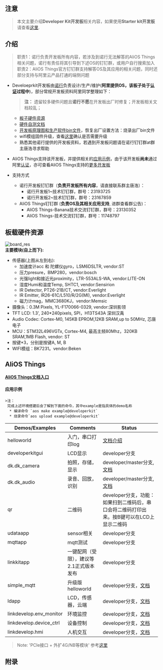 ## 注意
> 本文主要介绍**Developer Kit开发板**相关内容，如果使用**Starter kit开发板**请查看[这里](https://github.com/alibaba/AliOS-Things/wiki/Starter-Kit-Tutorial.zh).  
## 介绍
>职责1：诺行负责开发板所有内容，若涉及到诺行无法解答的AliOS Things相关问题，诺行有责任将其引导到下述OS的钉钉群，或用户自行搜索加入  
>职责2：AliOS Things官方钉钉群支持解答OS及其应用的相关问题，同时还部分支持与阿里云产品打通的端侧问题

* Develoeprkit开发板由[诺行](http://www.notioni.com)负责设计/生产/维护(**阿里提供OS，该板子处于[认证](https://github.com/AITC-LinkCertification/AITC-Manual/wiki/AliOS-Things%E8%AE%A4%E8%AF%81)过程中**)，部分常规开发板资料阿里同学整理如下：
  > **注：** 遗留较多硬件问题且**诺行不愿**在开发板出厂时修复；开发板相关文档较乱；
     * [板子硬件资源](https://github.com/alibaba/AliOS-Things/wiki/AliOS-Things-Developer-Kit-Hardware-Guide)  
     * [硬件自测文档](https://github.com/alibaba/AliOS-Things/wiki/AliOS-Things-Developer-Kit-User-Basic-Operation-Guide)
     * [开发板原理图和生产软件bin文件](http://www.notioni.com/#/source)，恢复出厂设置方法：烧录出厂bin文件  
     * wifi模组固件升级，查看[这里](https://github.com/alibaba/AliOS-Things/wiki/wifi_upgrade_guide.md)确认是否需要升级
     * 熟悉其他诺行提供的开发板资料，若遇到开发板问题请在诺行钉钉群at群主唐浩寻求帮助

* AliOS Things支持该开发板，并提供相关的[应用示例](#应用示例)，由于该开发板**尚未**通过阿里[认证](https://github.com/AITC-LinkCertification/AITC-Manual/wiki/AliOS-Things%E8%AE%A4%E8%AF%81)，亦可查看AliOS Things支持的[更多开发板](https://github.com/alibaba/AliOS-Things/tree/master/board)
* 支持方式
   * 诺行开发板钉钉群（**负责开发板所有内容**，请直接联系群主唐浩）：  
        * 诺行开发板1~技术钉钉群，群号：23193725
        * 诺行开发板2~技术钉钉群，群号：23167859
   * AliOS Things钉钉群 (**负责OS及其相关应用支持**, 进群查看群公告)：
        * AliOS Things-Banana技术交流钉钉群，群号：23130352
        * AliOS Things-技术交流钉钉群，群号：11748797
## 板载硬件资源
![board_res](https://img.alicdn.com/tfs/TB17oEJgQvoK1RjSZFNXXcxMVXa-674-508.png)  
**主要模块(自上而下):**
* 传感器(上图从左到右):
     - 加速度计acc 和 陀螺仪gyro，LSM6DSLTR, vendor:ST
     - 压力presure，BMP280，vendor:bosch
     - 光强light和接近光proximity，LTR-553ALS-WA, vendor:LITE-ON
     - 湿度Humi和温度Temp, SHTC1, vendor:Sensirion
     - IR Detector, PT26-21B/CT, vendor:Everlight 
     - IR Emitter, IR26-61C/L510/R/2G(MI), vendor:Everlight 
     - 磁力计mag，MMC3680KJ，vendor:Memsic
* 摄像头：0.3M Pixels, YL-F170066-0329, vendor:深圳影领  
* TFT LCD: 1.3', 240*240pixels, SPI，H13TS43A 深圳汉禹  
* Audio Codec:  Cortex-M0, 145KB EPROM,12KB SRAM,up to 50MHz, 芯唐电子  
* MCU：STM32L496VGTx, Cortex-M4, 最高主频80Mhz，320KB SRAM,1MB Flash, vendor: ST  
* 按键*3，分别是按键A, M, B
* WIFI模组：BK7231。vendor:Beken  

## AliOS Things
#### [AliOS Things文档入口](https://dev.iot.aliyun.com/doc/detail/aliosthings/3.0.13#index.html)
#### 应用示例
    >注：
     完成上述环境搭建后会了解到下面的命令，其中example是指具体的demo名称  
      * 编译命令 `aos make example@developerkit`   
      * 烧录命令`aos upload example@developerkit`    


| **Demos/Examples** | **Comments** | **Status** |
| --------       | -------- | -------- |
| helloworld       | 入门，串口打印log | [文档介绍](https://github.com/alibaba/AliOS-Things/tree/developer/example/helloworld) |
| developerkitgui       | LCD显示 | developer分支 |
| dk.dk_camera       | 拍照，存储，显示 | developer/master分支, [文档](https://github.com/alibaba/AliOS-Things/tree/rel_2.1.0/app/example/dk/dk_camera) |
| dk.dk_audio      | 录音、回放，识别 | developer/master分支, [文档](https://github.com/Notioni/Codes/tree/master/Developer%20Kit/Codec%E5%9B%BA%E4%BB%B6) | 
| qr               | 二维码     | developer分支，功能：如果扫到二维码后，串口会将二维码打印出来。按B键可以在LCD上显示二维码    |
| udataapp               | sensor相关     | developer分支     |
| mqttapp               | mqtt测试    | developer分支     |
| linkkitapp      | 一键配网（受限），建议等2.1正式版本发布  | developer分支  |
| simple_mqtt               | 升级版helloworld     | developer分支，[文档](https://linkdevelop.aliyun.com/device-doc#aos-helloworld.html)     |
| ldapp      | LCD，传感器，云端  | developer分支，[文档](https://github.com/alibaba/AliOS-Things/tree/developer/example/ldapp/README.md)  |
| linkdevelop.env_monitor | 环境监控   | developer分支，[文档](https://linkdevelop.aliyun.com/device-doc#aos-env_monitor.html)  |
| linkdevelop.device_ctrl | 设备控制  | developer分支，[文档](https://linkdevelop.aliyun.com/device-doc#aos-device_control.html)  |
| linkdevelop.hmi  | 人机交互  | developer分支，[文档](https://linkdevelop.aliyun.com/device-doc#aos-hmi.html)  |

>Note: 'PCIe接口 + 外扩4G/NB等模块' 参考[这里](https://github.com/alibaba/AliOS-Things/wiki/developerkit_pcie_page)
## 附录

 